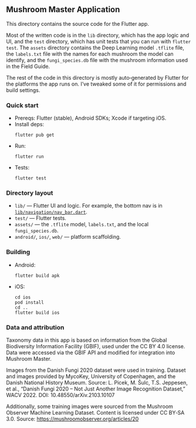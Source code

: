 ## Mushroom Master Application

This directory contains the source code for the Flutter app.

Most of the written code is in the `lib` directory, which has the app logic and UI, and the `test` directory, which has unit tests that you can run with `flutter test`. The `assets` directory contains the Deep Learning model `.tflite` file, the `labels.txt` file with the names for each mushroom the model can identify, and the `fungi_species.db` file with the mushroom information used in the Field Guide.

The rest of the code in this directory is mostly auto‑generated by Flutter for the platforms the app runs on. I’ve tweaked some of it for permissions and build settings.

### Quick start

- Prereqs: Flutter (stable), Android SDKs; Xcode if targeting iOS.
- Install deps:
  ```
  flutter pub get
  ```
- Run:
  ```
  flutter run
  ```
- Tests:
  ```
  flutter test
  ```


### Directory layout

- `lib/` — Flutter UI and logic. For example, the bottom nav is in [`lib/navigation/nav_bar.dart`](lib/navigation/nav_bar.dart).
- `test/` — Flutter tests.
- `assets/` — the `.tflite` model, `labels.txt`, and the local `fungi_species.db`.
- `android/`, `ios/`, `web/` — platform scaffolding.

### Building

- Android:
  ```
  flutter build apk
  ```
- iOS:
  ```
  cd ios
  pod install
  cd ..
  flutter build ios
  ```

### Data and attribution

Taxonomy data in this app is based on information from the Global Biodiversity Information Facility (GBIF), used under the CC BY 4.0 license. Data were accessed via the GBIF API and modified for integration into Mushroom Master.

Images from the Danish Fungi 2020 dataset were used in training. Dataset and images provided by MycoKey, University of Copenhagen, and the Danish National History Museum. Source:
L. Picek, M. Šulc, T.S. Jeppesen, et al., “Danish Fungi 2020 – Not Just Another Image Recognition Dataset,” WACV 2022.
DOI: 10.48550/arXiv.2103.10107

Additionally, some training images were sourced from the Mushroom Observer Machine Learning Dataset. Content is licensed under CC BY‑SA 3.0.
Source: https://mushroomobserver.org/articles/20